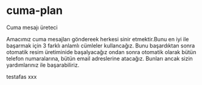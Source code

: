 # cuma-plan
Cuma mesajı üreteci

Amacımız cuma mesajları göndereek herkesi sinir etmektir.Bunu en iyi ile başarmak için 3 farklı anlamlı cümleler kullancağız. Bunu başardıktan sonra otomatik resim üretiminide başalyacağız ondan sonra otomatik olarak bütün telefon numaralarına, bütün email adreslerine atacağız. Bunları ancak sizin yardımlarınız ile başarabiliriz.

testafas
xxx